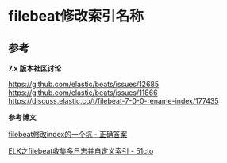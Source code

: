 # filebeat修改索引名称









## 参考

**7.x 版本社区讨论**

https://github.com/elastic/beats/issues/12685
https://github.com/elastic/beats/issues/11866
https://discuss.elastic.co/t/filebeat-7-0-0-rename-index/177435

**参考博文**

[filebeat修改index的一个坑 - 正确答案](https://iminto.github.io/post/filebeat修改index的一个坑/)

[ELK之filebeat收集多日志并自定义索引 - 51cto](https://blog.51cto.com/10950710/2331400)


